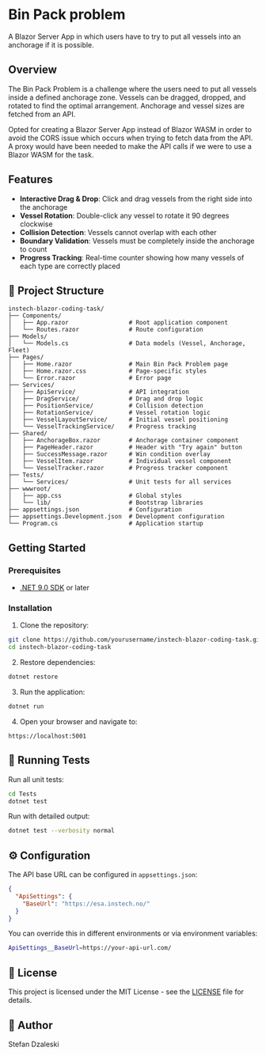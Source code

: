 # Bin Pack problem

A Blazor Server App in which users have to try to put all vessels into an anchorage if it is possible.

## Overview

The Bin Pack Problem is a challenge where the users need to put all vessels inside a defined anchorage zone. Vessels can be dragged, dropped, and rotated to find the optimal arrangement. Anchorage and vessel sizes are fetched from an API. 

Opted for creating a Blazor Server App instead of Blazor WASM in order to avoid the CORS issue which occurs when trying to fetch data from the API. A proxy would have
been needed to make the API calls if we were to use a Blazor WASM for the task.

##  Features

- **Interactive Drag & Drop**: Click and drag vessels from the right side into the anchorage
- **Vessel Rotation**: Double-click any vessel to rotate it 90 degrees clockwise
- **Collision Detection**: Vessels cannot overlap with each other
- **Boundary Validation**: Vessels must be completely inside the anchorage to count
- **Progress Tracking**: Real-time counter showing how many vessels of each type are correctly placed

## 📁 Project Structure

```
instech-blazor-coding-task/
├── Components/
│   ├── App.razor                 # Root application component
│   └── Routes.razor              # Route configuration
├── Models/
│   └── Models.cs                 # Data models (Vessel, Anchorage, Fleet)
├── Pages/
│   ├── Home.razor                # Main Bin Pack Problem page
│   ├── Home.razor.css            # Page-specific styles
│   └── Error.razor               # Error page
├── Services/
│   ├── ApiService/               # API integration
│   ├── DragService/              # Drag and drop logic
│   ├── PositionService/          # Collision detection
│   ├── RotationService/          # Vessel rotation logic
│   ├── VesselLayoutService/      # Initial vessel positioning
│   └── VesselTrackingService/    # Progress tracking
├── Shared/
│   ├── AnchorageBox.razor        # Anchorage container component
│   ├── PageHeader.razor          # Header with "Try again" button
│   ├── SuccessMessage.razor      # Win condition overlay
│   ├── VesselItem.razor          # Individual vessel component
│   └── VesselTracker.razor       # Progress tracker component
├── Tests/
│   └── Services/                 # Unit tests for all services
├── wwwroot/
│   ├── app.css                   # Global styles
│   └── lib/                      # Bootstrap libraries
├── appsettings.json              # Configuration
├── appsettings.Development.json  # Development configuration
└── Program.cs                    # Application startup

```

## Getting Started

### Prerequisites

- [.NET 9.0 SDK](https://dotnet.microsoft.com/download/dotnet/9.0) or later

### Installation

1. Clone the repository:
```bash
git clone https://github.com/yourusername/instech-blazor-coding-task.git
cd instech-blazor-coding-task
```

2. Restore dependencies:
```bash
dotnet restore
```

3. Run the application:
```bash
dotnet run
```

4. Open your browser and navigate to:
```
https://localhost:5001
```

## 🧪 Running Tests

Run all unit tests:
```bash
cd Tests
dotnet test
```

Run with detailed output:
```bash
dotnet test --verbosity normal
```

## ⚙️ Configuration

The API base URL can be configured in `appsettings.json`:

```json
{
  "ApiSettings": {
    "BaseUrl": "https://esa.instech.no/"
  }
}
```

You can override this in different environments or via environment variables:
```bash
ApiSettings__BaseUrl=https://your-api-url.com/
```

## 📝 License

This project is licensed under the MIT License - see the [LICENSE](LICENSE) file for details.

## 👤 Author

Stefan Dzaleski
